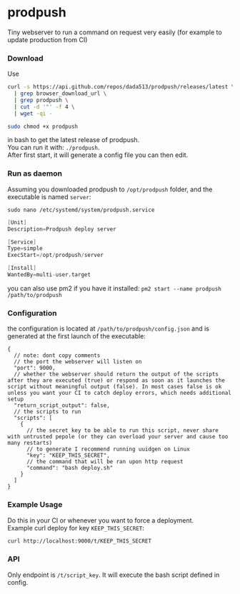 # prodpush

Tiny webserver to run a command on request very easily (for example to update production from CI)

### Download

Use

```bash
curl -s https://api.github.com/repos/dada513/prodpush/releases/latest \
  | grep browser_download_url \
  | grep prodpush \
  | cut -d '"' -f 4 \
  | wget -qi -

sudo chmod +x prodpush
```

in bash to get the latest release of prodpush.  
You can run it with: `./prodpush`.  
After first start, it will generate a config file you can then edit.

### Run as daemon

Assuming you downloaded prodpush to `/opt/prodpush` folder, and the executable is named `server`:

`sudo nano /etc/systemd/system/prodpush.service`

```s
[Unit]
Description=Prodpush deploy server

[Service]
Type=simple
ExecStart=/opt/prodpush/server

[Install]
WantedBy=multi-user.target
```

you can also use pm2 if you have it installed: `pm2 start --name prodpush /path/to/prodpush`

### Configuration

the configuration is located at `/path/to/prodpush/config.json` and is generated at the first launch of the executable:

```jsonc
{
  // note: dont copy comments
  // the port the webserver will listen on
  "port": 9000,
  // whether the webserver should return the output of the scripts after they are executed (true) or respond as soon as it launches the script without meaningful output (false). In most cases false is ok unless you want your CI to catch deploy errors, which needs additional setup
  "return_script_output": false,
  // the scripts to run
  "scripts": [
    {
      // the secret key to be able to run this script, never share with untrusted pepole (or they can overload your server and cause too many restarts)
      // to generate I recommend running uuidgen on Linux
      "key": "KEEP_THIS_SECRET",
      // the command that will be ran upon http request
      "command": "bash deploy.sh"
    }
  ]
}
```

### Example Usage

Do this in your CI or whenever you want to force a deployment.  
Example curl deploy for key `KEEP_THIS_SECRET`:

```bash
curl http://localhost:9000/t/KEEP_THIS_SECRET
```

### API

Only endpoint is `/t/script_key`. It will execute the bash script defined in config.
